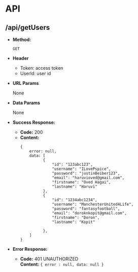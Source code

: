 
# API

## /api/getUsers

* **Method:**

  `GET`
  
* **Header**  

  * Token: access token 
  * UserId: user id 
  
*  **URL Params**

   None

* **Data Params**

   None

* **Success Response:**

  * **Code:** 200 <br />
  * **Content:** 
    ```
    { 
        error: null, 
        data: [
              {
                  "id": "123abc123",
                  "username": "ILovePspice",
                  "password": "justinBeiber123",
                  "email": "haruvioved@gmail.com",
                  "firstname": "Oved Hagai",
                  "lastname": "Haruvi"
              },
              {
                  "id": "1234abc1234",
                  "username": "ManchesterUnited4Life",
                  "password": "fantasyfootball",
                  "email": "doroknkopit@gmail.com",
                  "firstname": "Doron",
                  "lastname": "Kopit"

              },
        ]
    }
    ```
 
* **Error Response:**

  * **Code:** 401 UNAUTHORIZED <br />
    **Content:** `{ error : null, data: null }`
